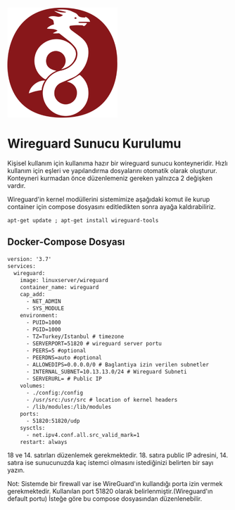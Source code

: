 ![wireguard logo](wireguard.png)

# Wireguard Sunucu Kurulumu

Kişisel kullanım için kullanıma hazır bir wireguard sunucu konteyneridir. Hızlı kullanım için eşleri ve yapılandırma dosyalarını otomatik olarak oluşturur. Konteyneri kurmadan önce düzenlemeniz gereken yalnızca 2 değişken vardır.

Wireguard'in kernel modüllerini sistemimize aşağıdaki komut ile kurup container için compose dosyasını editledikten sonra ayağa kaldırabiliriz.

```
apt-get update ; apt-get install wireguard-tools
```

## Docker-Compose Dosyası

```
version: '3.7'
services:
  wireguard:
    image: linuxserver/wireguard
    container_name: wireguard
    cap_add:
      - NET_ADMIN
      - SYS_MODULE
    environment:
      - PUID=1000
      - PGID=1000
      - TZ=Turkey/Istanbul # timezone
      - SERVERPORT=51820 # wireguard server portu
      - PEERS=5 #optional
      - PEERDNS=auto #optional
      - ALLOWEDIPS=0.0.0.0/0 # Baglantiya izin verilen subnetler
      - INTERNAL_SUBNET=10.13.13.0/24 # Wireguard Subneti
      - SERVERURL= # Public IP
    volumes:
      - ./config:/config
      - /usr/src:/usr/src # location of kernel headers
      - /lib/modules:/lib/modules
    ports:
      - 51820:51820/udp
    sysctls:
      - net.ipv4.conf.all.src_valid_mark=1
    restart: always
```

18 ve 14. satırları düzenlemek gerekmektedir. 18. satıra public IP adresini, 14. satıra ise sunucunuzda kaç istemci olmasını istediğinizi belirten bir sayı yazın.

Not: Sistemde bir firewall var ise WireGuard'ın kullandığı porta izin vermek gerekmektedir. Kullanılan port 51820 olarak belirlenmiştir.(Wireguard'ın default portu) İsteğe göre bu compose dosyasından düzenlenebilir.